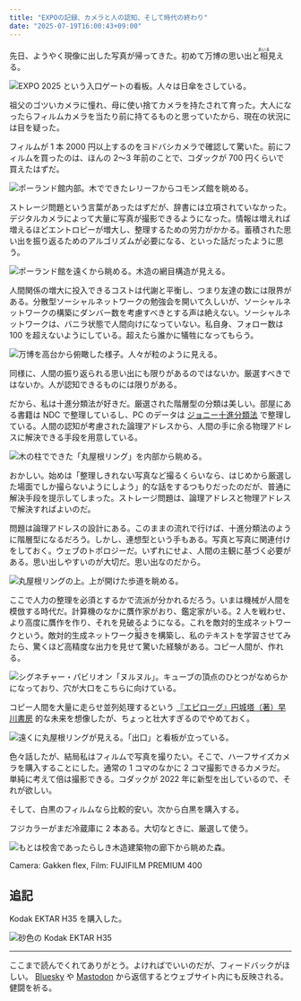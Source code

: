 ```yaml
---
title: "EXPOの記録、カメラと人の認知、そして時代の終わり"
date: "2025-07-19T16:00:43+09:00"
---
```


先日、ようやく現像に出した写真が帰ってきた。初めて万博の思い出と<ruby>相<rt>あいま</rt></ruby>見える。

![EXPO 2025 という入口ゲートの看板。人々は日傘をさしている。](https://imgur.com/pJDLPwS.jpg)

祖父のゴツいカメラに憧れ、母に使い捨てカメラを持たされて育った。大人になったらフィルムカメラを当たり前に持てるものと思っていたから、現在の状況には目を疑った。

フィルムが 1 本 2000 円以上するのをヨドバシカメラで確認して驚いた。前にフィルムを買ったのは、ほんの 2〜3 年前のことで、コダックが 700 円くらいで買えたはずだ。

![ポーランド館内部。木でできたレリーフからコモンズ館を眺める。](https://imgur.com/BDxmM1Q.jpg)

ストレージ問題という言葉があったはずだが、辞書には立項されていなかった。デジタルカメラによって大量に写真が撮影できるようになった。情報は増えれば増えるほどエントロピーが増大し、整理するための労力がかかる。蓄積された思い出を振り返るためのアルゴリズムが必要になる、といった話だったように思う。

![ポーランド館を遠くから眺める。木造の網目構造が見える。](https://imgur.com/Caq9nfM.jpg)

人間関係の増大に投入できるコストは代謝と平衡し、つまり友達の数には限界がある。分散型ソーシャルネットワークの勉強会を開いて久しいが、ソーシャルネットワークの構築にダンバー数を考慮すべきとする声は絶えない。ソーシャルネットワークは、バニラ状態で人間向けになっていない。私自身、フォロー数は 100 を超えないようにしている。超えたら誰かに犠牲になってもらう。

![万博を高台から俯瞰した様子。人々が粒のように見える。](https://imgur.com/l9BpUXO.jpg)

同様に、人間の振り返られる思い出にも限りがあるのではないか。厳選すべきではないか。人が認知できるものには限りがある。

だから、私は十進分類法が好きだ。厳選された階層型の分類は美しい。部屋にある書籍は NDC で整理しているし、PC のデータは [ジョニー十進分類法](https://johnnydecimal.com/) で整理している。人間の認知が考慮された論理アドレスから、人間の手に余る物理アドレスに解決できる手段を用意している。

![木の柱でできた「丸屋根リング」を内部から眺める。](https://imgur.com/cyPi4nD.jpg)

おかしい。始めは「整理しきれない写真など撮るくらいなら、はじめから厳選した場面でしか撮らないようにしよう」的な話をするつもりだったのだが、普通に解決手段を提示してしまった。ストレージ問題は、論理アドレスと物理アドレスで解決すればよいのだ。

問題は論理アドレスの設計にある。このままの流れで行けば、十進分類法のように階層型になるだろう。しかし、連想型という手もある。写真と写真に関連付けをしておく。ウェブのトポロジーだ。いずれにせよ、人間の主観に基づく必要がある。思い出しやすいのが大切だ。思い出なのだから。

![丸屋根リングの上。上が開けた歩道を眺める。](https://imgur.com/mbP6FhX.jpg)

ここで人力の整理を必須とするかで流派が分かれるだろう。いまは機械が人間を模倣する時代だ。計算機のなかに贋作家がおり、鑑定家がいる。2 人を戦わせ、より高度に贋作を作り、それを見破るようになる。これを敵対的生成ネットワークという。敵対的生成ネットワーク<ruby>擬<rt>もど</rt></ruby>きを構築し、私のテキストを学習させてみたら、驚くほど高精度な出力を見せて驚いた経験がある。コピー人間が、作れる。

![シグネチャー・パビリオン「ヌルヌル」。キューブの頂点のひとつがなめらかになっており、穴が大口をこちらに向けている。](https://imgur.com/3hnEJI4.jpg)

コピー人間を大量に走らせ並列処理するという [『エピローグ』円城塔（著）早川書房](https://www.hayakawa-online.co.jp/shop/g/g0000612402/) 的な未来を想像したが、ちょっと壮大すぎるのでやめておく。

![遠くに丸屋根リングが見える。「出口」と看板が立っている。](https://imgur.com/UlZO5B3.jpg)

色々話したが、結局私はフィルムで写真を撮りたい。そこで、ハーフサイズカメラを購入することにした。通常の 1 コマのなかに 2 コマ撮影できるカメラだ。単純に考えて倍は撮影できる。コダックが 2022 年に新型を出しているので、それが欲しい。

そして、白黒のフィルムなら比較的安い。次から白黒を購入する。

フジカラーがまだ冷蔵庫に 2 本ある。大切なときに、厳選して使う。

![もとは校舎であったらしき木造建築物の廊下から眺めた森。](https://imgur.com/FeuFHNg.jpg)

Camera: Gakken flex, Film: FUJIFILM PREMIUM 400

## 追記

Kodak EKTAR H35 を購入した。

![砂色の Kodak EKTAR H35](https://imgur.com/wbEsgAd.jpg)

---

ここまで読んでくれてありがとう。よければでいいのだが、フィードバックがほしい。 [Bluesky](https://bsky.app/profile/nawashiro.dev/post/3lucidypnts22) や [Mastodon](https://gamelinks007.net/@nawashiro/114878829258549313) から返信するとウェブサイト内にも反映される。健闘を祈る。
